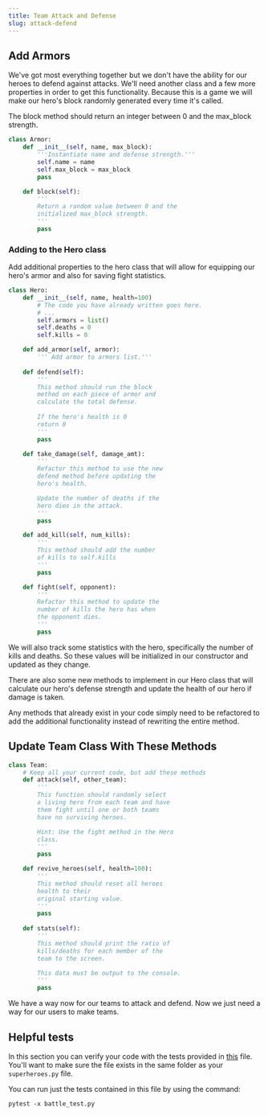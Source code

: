 ```yaml
---
title: Team Attack and Defense
slug: attack-defend
---
```

## Add Armors
We've got most everything together but we don't have the ability for our heroes to defend against attacks. We'll need another class and a few more properties in order to get this functionality. Because this is a game we will make our hero's block randomly generated every time it's called. 

The block method should return an integer between 0 and the max_block strength.

```python
class Armor:
    def __init__(self, name, max_block):
        '''Instantiate name and defense strength.'''
        self.name = name
        self.max_block = max_block
        pass

    def block(self):
        '''
        Return a random value between 0 and the 
        initialized max_block strength.
        '''
        pass
```

### Adding to the Hero class
Add additional properties to the hero class that will allow for equipping our hero's armor and also for saving fight statistics.

```python
class Hero:
    def __init__(self, name, health=100)
        # The code you have already written goes here.
        # ...
        self.armors = list()
        self.deaths = 0
        self.kills = 0

    def add_armor(self, armor):
        ''' Add armor to armors list.'''
    
    def defend(self):
        '''
        This method should run the block 
        method on each piece of armor and 
        calculate the total defense. 
        
        If the hero's health is 0
        return 0 
        '''
        pass

    def take_damage(self, damage_amt):
        ''' 
        Refactor this method to use the new
        defend method before updating the
        hero's health. 

        Update the number of deaths if the 
        hero dies in the attack.
        '''
        pass

    def add_kill(self, num_kills):
        '''
        This method should add the number 
        of kills to self.kills
        '''
        pass

    def fight(self, opponent):
        '''
        Refactor this method to update the 
        number of kills the hero has when 
        the opponent dies.
        '''
        pass

```

We will also track some statistics with the hero, specifically the number of kills and deaths. So these values will be initialized in our constructor and updated as they change.

There are also some new methods to implement in our Hero class that will calculate our hero's defense strength and update the health of our hero if damage is taken.

Any methods that already exist in your code simply need to be refactored to add the additional functionality instead of rewriting the entire method.

## Update Team Class With These Methods

```python
class Team:
    # Keep all your current code, but add these methods
    def attack(self, other_team):
        '''
        This function should randomly select 
        a living hero from each team and have 
        them fight until one or both teams 
        have no surviving heroes.

        Hint: Use the fight method in the Hero 
        class.
        '''
        pass

    def revive_heroes(self, health=100):
        '''
        This method should reset all heroes 
        health to their
        original starting value.
        '''
        pass
    
    def stats(self):
        '''
        This method should print the ratio of 
        kills/deaths for each member of the 
        team to the screen. 

        This data must be output to the console.
        '''
        pass
```

We have a way now for our teams to attack and defend. Now we just need a way for our users to make teams.

## Helpful tests

In this section you can verify your code with the tests provided in [this](https://github.com/MakeSchool-Tutorials/Superhero-Team-Dueler/blob/master/team_test.py) file. You'll want to make sure the file exists in the same folder as your `superheroes.py` file. 

You can run just the tests contained in this file by using the command:

```
pytest -x battle_test.py
```
